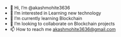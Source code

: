 - 👋 Hi, I’m @akashmohite3636
- 👀 I’m interested in Learning new technology 
- 🌱 I’m currently learning Blockchain 
- 💞️ I’m looking to collaborate on Blockchain projects
- 📫 How to reach me akashmohite3636@gmail.com

<!---
akashmohite3636/akashmohite3636 is a ✨ special ✨ repository because its `README.md` (this file) appears on your GitHub profile.
You can click the Preview link to take a look at your changes.
--->
